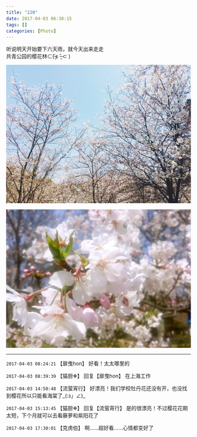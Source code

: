 ```yaml
---
title: "220"
date: 2017-04-03 06:30:15
tags: []
categories: [Photo]
---
```


<p>听说明天开始要下六天雨，就今天出来走走<br />共青公园的樱花林⊂(˃̶͈̀ε&nbsp;˂̶͈́&nbsp;⊂&nbsp;)</p>

![](https://raw.githubusercontent.com/alicewish/meowchain247/master/img_cVZNdzJtQk9JV2ZhTUFEdzV4NUFGeE0wOFB3TmZhZWNkcDk3cjlFWDIyRWQzcVZ3d3ptV3RnPT0.jpg)

![](https://raw.githubusercontent.com/alicewish/meowchain247/master/img_cVZNdzJtQk9JV2VCanVuc2lDeUZyUmRuR0EwVDlrdUhST1piSFp0aXRQWittcHl2MmYyNVV3PT0.jpg)

---

`2017-04-03 08:24:21` 【扉曳hon】 好看！太太哪里的

`2017-04-03 08:39:39` 【猫厨✙】 回复【扉曳hon】 在上海工作

`2017-04-03 14:50:48` 【流萤宵行】 好漂亮！我们学校牡丹花还没有开，也没找到樱花所以只能看海棠了\_(:з」∠)\_

`2017-04-03 15:13:45` 【猫厨✙】 回复【流萤宵行】 是的很漂亮！不过樱花花期太短，下个月就可以去看藤萝和紫阳花了

`2017-04-03 17:30:01` 【克虏伯】 啊……超好看……心情都变好了
